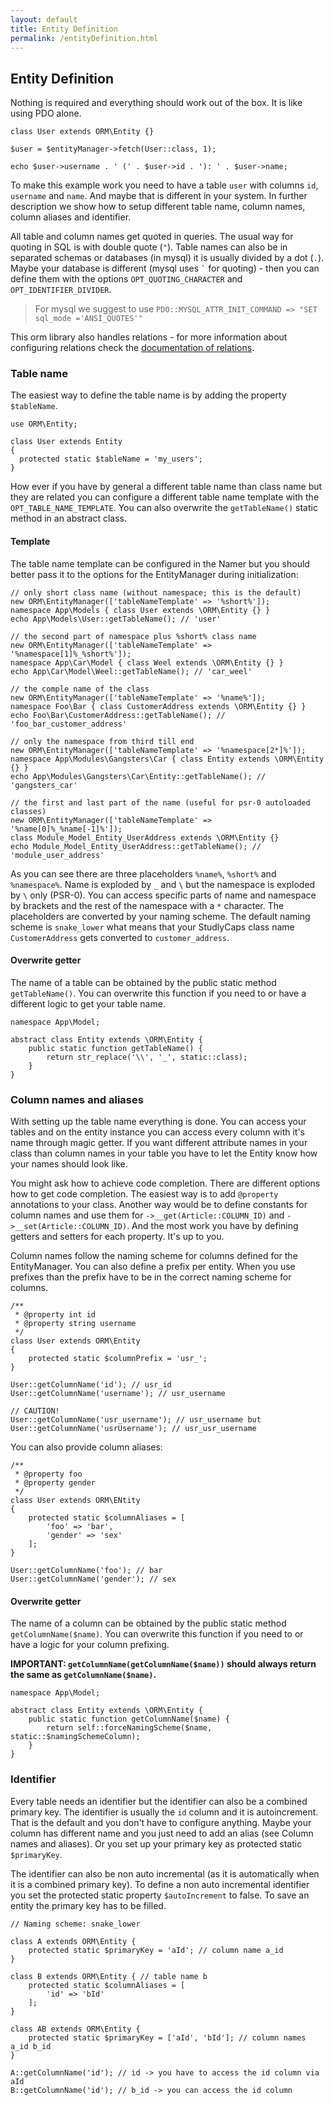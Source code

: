 ```yaml
---
layout: default
title: Entity Definition
permalink: /entityDefinition.html
---
```

## Entity Definition

Nothing is required and everything should work out of the box. It is like using PDO alone.

```php?start_inline=true
class User extends ORM\Entity {}

$user = $entityManager->fetch(User::class, 1);

echo $user->username . ' (' . $user->id . '): ' . $user->name;
```

To make this example work you need to have a table `user` with columns `id`, `username` and `name`. And maybe that is
different in your system. In further description we show how to setup different table name, column names, column 
aliases and identifier.

All table and column names get quoted in queries. The usual way for quoting in SQL is with double quote (`"`).
Table names can also be in separated schemas or databases (in mysql) it is usually divided by a dot (`.`). Maybe your
database is different (mysql uses `` ` `` for quoting) - then you can define them with the options 
`OPT_QUOTING_CHARACTER` and `OPT_IDENTIFIER_DIVIDER`.

> For mysql we suggest to use `PDO::MYSQL_ATTR_INIT_COMMAND => "SET sql_mode ='ANSI_QUOTES'"`

This orm library also handles relations - for more information about configuring relations check the [documentation 
of relations](relations.md).

### Table name

The easiest way to define the table name is by adding the property `$tableName`.

```php?start_inline=true
use ORM\Entity;

class User extends Entity
{
  protected static $tableName = 'my_users';
}
```

How ever if you have by general a different table name than class name but they are related you can configure a
different table name template with the `OPT_TABLE_NAME_TEMPLATE`. You can also overwrite the `getTableName()` static
method in an abstract class.

#### Template

The table name template can be configured in the Namer but you should better pass it to the options for the 
EntityManager during initialization:

```php?start_inline=true
// only short class name (without namespace; this is the default)
new ORM\EntityManager(['tableNameTemplate' => '%short%']);
namespace App\Models { class User extends \ORM\Entity {} }
echo App\Models\User::getTableName(); // 'user'

// the second part of namespace plus %short% class name
new ORM\EntityManager(['tableNameTemplate' => '%namespace[1]%_%short%']);
namespace App\Car\Model { class Weel extends \ORM\Entity {} }
echo App\Car\Model\Weel::getTableName(); // 'car_weel'

// the comple name of the class
new ORM\EntityManager(['tableNameTemplate' => '%name%']);
namespace Foo\Bar { class CustomerAddress extends \ORM\Entity {} }
echo Foo\Bar\CustomerAddress::getTableName(); // 'foo_bar_customer_address'

// only the namespace from third till end
new ORM\EntityManager(['tableNameTemplate' => '%namespace[2*]%']);
namespace App\Modules\Gangsters\Car { class Entity extends \ORM\Entity {} }
echo App\Modules\Gangsters\Car\Entity::getTableName(); // 'gangsters_car'

// the first and last part of the name (useful for psr-0 autoloaded classes)
new ORM\EntityManager(['tableNameTemplate' => '%name[0]%_%name[-1]%']);
class Module_Model_Entity_UserAddress extends \ORM\Entity {}
echo Module_Model_Entity_UserAddress::getTableName(); // 'module_user_address'
```

As you can see there are three placeholders `%name%`, `%short%` and `%namespace%`. Name is exploded by `_` and `\`
but the namespace is exploded by `\` only (PSR-0). You can access specific parts of name and namespace by brackets and
the rest of the namespace with a `*` character. The placeholders are converted by your naming scheme. The default
naming scheme is `snake_lower` what means that your StudlyCaps class name `CustomerAddress` gets converted to
`customer_address`.

#### Overwrite getter

The name of a table can be obtained by the public static method `getTableName()`. You can overwrite this function if you
need to or have a different logic to get your table name. 

```php?start_inline=true
namespace App\Model;

abstract class Entity extends \ORM\Entity {
    public static function getTableName() {
        return str_replace('\\', '_', static::class);
    }
}
```

### Column names and aliases

With setting up the table name everything is done. You can access your tables and on the entity instance you can access
every column with it's name through magic getter. If you want different attribute names in your class than column names
in your table you have to let the Entity know how your names should look like.

You might ask how to achieve code completion. There are different options how to get code completion. The easiest way
is to add `@property` annotations to your class. Another way would be to define constants for column names and use
them for `->__get(Article::COLUMN_ID)` and `->__set(Article::COLUMN_ID)`. And the most work you have by defining
getters and setters for each property. It's up to you.

Column names follow the naming scheme for columns defined for the EntityManager. You can also define a prefix per 
entity. When you use prefixes than the prefix have to be in the correct naming scheme for columns.

```php?start_inline=true
/**
 * @property int id
 * @property string username
 */
class User extends ORM\Entity 
{
    protected static $columnPrefix = 'usr_';
}

User::getColumnName('id'); // usr_id
User::getColumnName('username'); // usr_username

// CAUTION!
User::getColumnName('usr_username'); // usr_username but
User::getColumnName('usrUsername'); // usr_usr_username
```

You can also provide column aliases:
 
```php?start_inline=true
/**
 * @property foo
 * @property gender
 */
class User extends ORM\ENtity
{
    protected static $columnAliases = [
        'foo' => 'bar',
        'gender' => 'sex'
    ];
}

User::getColumnName('foo'); // bar
User::getColumnName('gender'); // sex
```

#### Overwrite getter

The name of a column can be obtained by the public static method `getColumnName($name)`. You can overwrite this function
if you need to or have a logic for your column prefixing.

**IMPORTANT: `getColumnName(getColumnName($name))` should always return the same as `getColumnName($name)`.**

```php?start_inline=true
namespace App\Model;

abstract class Entity extends \ORM\Entity {
    public static function getColumnName($name) {
        return self::forceNamingScheme($name, static::$namingSchemeColumn);
    }
}
```

### Identifier

Every table needs an identifier but the identifier can also be a combined primary key. The identifier is usually the 
`id` column and it is autoincrement. That is the default and you don't have to configure anything. Maybe your column
has different name and you just need to add an alias (see Column names and aliases). Or you set up your primary key
as protected static `$primaryKey`.

The identifier can also be non auto incremental (as it is automatically when it is a combined primary key). To define
a non auto incremental identifier you set the protected static property `$autoIncrement` to false. To save an entity the
primary key has to be filled.

```php?start_inline=true
// Naming scheme: snake_lower

class A extends ORM\Entity {
    protected static $primaryKey = 'aId'; // column name a_id
}

class B extends ORM\Entity { // table name b
    protected static $columnAliases = [
        'id' => 'bId'
    ];
}

class AB extends ORM\Entity {
    protected static $primaryKey = ['aId', 'bId']; // column names a_id b_id
}

A::getColumnName('id'); // id -> you have to access the id column via aId
B::getColumnName('id'); // b_id -> you can access the id column
```

